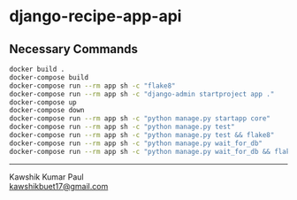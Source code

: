 # django-recipe-app-api

## Necessary Commands
```sh
docker build .
docker-compose build
docker-compose run --rm app sh -c "flake8"
docker-compose run --rm app sh -c "django-admin startproject app ."
docker-compose up
docker-compose down
docker-compose run --rm app sh -c "python manage.py startapp core"
docker-compose run --rm app sh -c "python manage.py test"
docker-compose run --rm app sh -c "python manage.py test && flake8"
docker-compose run --rm app sh -c "python manage.py wait_for_db"
docker-compose run --rm app sh -c "python manage.py wait_for_db && flake8"
```
-----------------------
Kawshik Kumar Paul\
kawshikbuet17@gmail.com